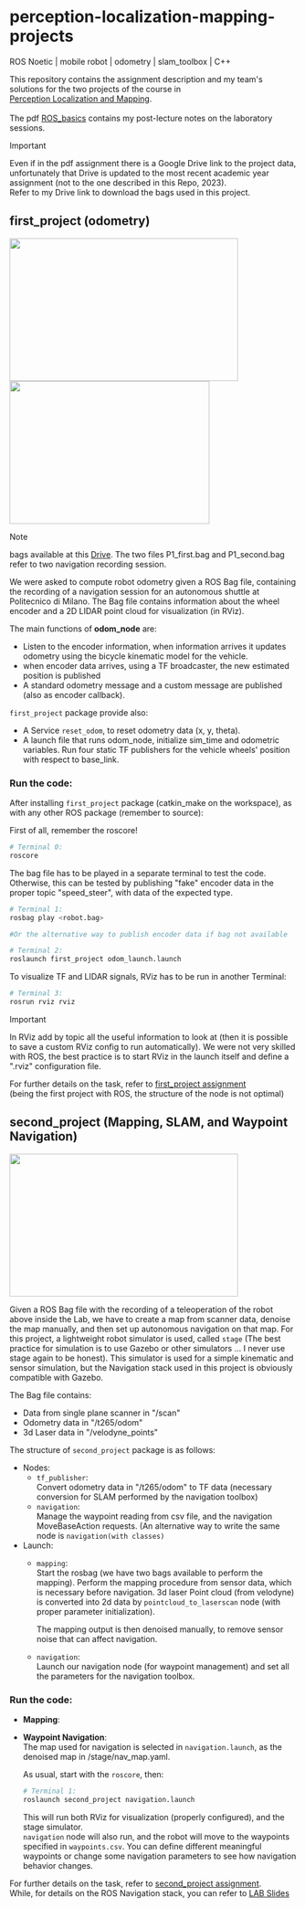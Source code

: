 # perception-localization-mapping-projects

ROS Noetic | mobile robot | odometry | slam_toolbox | C++

This repository contains the assignment description and my team's solutions for the two projects of the course in <br/>
[Perception Localization and Mapping](https://www11.ceda.polimi.it/schedaincarico/schedaincarico/controller/scheda_pubblica/SchedaPublic.do?&evn_default=evento&c_classe=837910&__pj0=0&__pj1=22e9c7f323b7d3a5839ccc4b7486a513).
<br/> <br/>
The pdf [ROS_basics](https://github.com/AlePuglisi/perception-localization-mapping-projects/blob/main/ROS_basic.pdf) contains my post-lecture notes on the laboratory sessions.

> [!IMPORTANT]
> Even if in the pdf assignment there is a Google Drive link to the project data,
> <br/>unfortunately that Drive is updated to the most recent academic year assignment (not to the one described in this Repo, 2023).<br/>
> Refer to my Drive link to download the bags used in this project. 

## first_project (odometry)

<img width=400 height=250 src="https://github.com/user-attachments/assets/06a8f912-daf4-48cb-baec-d58b6a6a3042">   <img width=350 height=250 src="https://github.com/user-attachments/assets/f02ca1b0-1b82-4ff7-bef7-37536381eb14">
<br/>

> [!NOTE]
> bags available at this [Drive](https://drive.google.com/drive/folders/10B7Mg8ThTb4swSUDhQWUvD6HOool90-R?usp=sharing).
> The two files P1_first.bag and P1_second.bag refer to two navigation recording session.

We were asked to compute robot odometry given a ROS Bag file, containing the recording of a navigation session for an autonomous shuttle at Politecnico di Milano. 
The Bag file contains information about the wheel encoder and a 2D LIDAR point cloud for visualization (in RViz).

The main functions of **odom_node** are:
- Listen to the encoder information, when information arrives it updates odometry using the bicycle kinematic model for the vehicle.
- when encoder data arrives, using a TF broadcaster, the new estimated position is published
- A standard odometry message and a custom message are published (also as encoder callback).

``first_project`` package provide also: 
- A Service ``reset_odom``, to reset odometry data (x, y, theta).
- A launch file that runs odom_node, initialize sim_time and odometric variables.
  Run four static TF publishers for the vehicle wheels' position with respect to base_link. 

### Run the code:
After installing ``first_project`` package (catkin_make on the workspace), as with any other ROS package (remember to source): 

First of all, remember the roscore!
```bash
# Terminal 0:
roscore
```

The bag file has to be played in a separate terminal to test the code. 
Otherwise, this can be tested by publishing "fake" encoder data in the proper topic "speed_steer", with data of the expected type. 

```bash
# Terminal 1:
rosbag play <robot.bag>

#Or the alternative way to publish encoder data if bag not available
```

```bash
# Terminal 2:
roslaunch first_project odom_launch.launch 
```

To visualize TF and LIDAR signals, RViz has to be run in another Terminal:
```bash
# Terminal 3:
rosrun rviz rviz
```

> [!IMPORTANT]
> In RViz add by topic all the useful information to look at (then it is possible to save a custom RViz config to run automatically). 
> We were not very skilled with ROS, the best practice is to start RViz in the launch itself and define a ".rviz" configuration file. 


For further details on the task, refer to [first_project assignment](https://github.com/AlePuglisi/perception-localization-mapping-projects/blob/main/first_project.pdf) <br/>
(being the first project with ROS, the structure of the node is not optimal)

## second_project (Mapping, SLAM, and Waypoint Navigation)
<img width=400 height=250 src=https://github.com/user-attachments/assets/54778a4b-020e-42b2-a8e8-6105746db9a8>

Given a ROS Bag file with the recording of a teleoperation of the robot above inside the Lab, we have to create a map from scanner data, denoise the map manually, and then set up autonomous navigation on that map.
For this project, a lightweight robot simulator is used, called ``stage`` (The best practice for simulation is to use Gazebo or other simulators ... I never use stage again to be honest).
This simulator is used for a simple kinematic and sensor simulation, but the Navigation stack used in this project is obviously compatible with Gazebo. 

The Bag file contains: 
- Data from single plane scanner in "/scan"
- Odometry data in "/t265/odom"
- 3d Laser data in "/velodyne_points"

The structure of ``second_project`` package is as follows: 
- Nodes: 
  - ``tf_publisher``:<br/>
     Convert  odometry data in "/t265/odom" to TF data (necessary conversion for SLAM performed by the navigation toolbox)
  - ``navigation``:<br/>
    Manage the waypoint reading from csv file, and the navigation MoveBaseAction requests.
    (An alternative way to write the same node is ``navigation(with classes)``
- Launch:
  - ``mapping``:<br/>
    Start the rosbag (we have two bags available to perform the mapping).
    Perform the mapping procedure from sensor data, which is necessary before navigation.
    3d laser Point cloud (from velodyne) is converted into 2d data by ``pointcloud_to_laserscan`` node (with proper parameter initialization).

    The mapping output is then denoised manually, to remove sensor noise that can affect navigation.
    
  - ``navigation``:<br/>
    Launch our navigation node (for waypoint management) and set all the parameters for the navigation toolbox.
### Run the code:
- **Mapping**:
  
- **Waypoint Navigation**:
  <br/>The map used for navigation is selected in ``navigation.launch``, as the denoised map in /stage/nav_map.yaml.

  As usual, start with the ``roscore``, then:
  ```bash
  # Terminal 1:
  roslaunch second_project navigation.launch
  ```
  This will run both RViz for visualization (properly configured), and the stage simulator.
  <br/>``navigation`` node will also run, and the robot will move to the waypoints specified in ``waypoints.csv``.
  You can define different meaningful waypoints or change some navigation parameters to see how navigation behavior changes. 
  
For further details on the task, refer to [second_project assignment](https://github.com/AlePuglisi/perception-localization-mapping-projects/blob/main/second_project.pdf). <br/>
While, for details on the ROS Navigation stack, you can refer to [LAB Slides](https://github.com/AlePuglisi/perception-localization-mapping-projects/blob/main/LAB_NAV.pdf)



